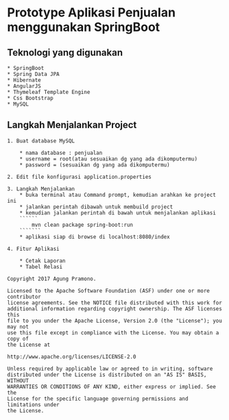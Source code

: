 # Prototype Aplikasi Penjualan menggunakan SpringBoot

## Teknologi yang digunakan
	* SpringBoot
	* Spring Data JPA
	* Hibernate
	* AngularJS
	* Thymeleaf Template Engine
	* Css Bootstrap
	* MySQL

## Langkah Menjalankan Project
	1. Buat database MySQL

		* nama database : penjualan
		* username = root(atau sesuaikan dg yang ada dikomputermu)
		* password = (sesuaikan dg yang ada dikomputermu)	

	2. Edit file konfigurasi application.properties	

	3. Langkah Menjalankan
		* buka terminal atau Command prompt, kemudian arahkan ke project ini
		* jalankan perintah dibawah untuk membuild project
		* kemudian jalankan perintah di bawah untuk menjalankan aplikasi
		``````
			mvn clean package spring-boot:run
		```````	
		* aplikasi siap di browse di localhost:8080/index

	4. Fitur Aplikasi

		* Cetak Laporan
		* Tabel Relasi

```
Copyright 2017 Agung Pramono.

Licensed to the Apache Software Foundation (ASF) under one or more contributor
license agreements. See the NOTICE file distributed with this work for
additional information regarding copyright ownership. The ASF licenses this
file to you under the Apache License, Version 2.0 (the "License"); you may not
use this file except in compliance with the License. You may obtain a copy of
the License at

http://www.apache.org/licenses/LICENSE-2.0

Unless required by applicable law or agreed to in writing, software
distributed under the License is distributed on an "AS IS" BASIS, WITHOUT
WARRANTIES OR CONDITIONS OF ANY KIND, either express or implied. See the
License for the specific language governing permissions and limitations under
the License.
```		